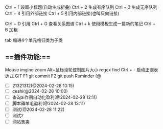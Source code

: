 
Ctrl + 1 设置小标题(自动生成折叠)
Ctrl + 2  生成有序队列
Ctrl + 3 生成无序队列
Ctrl + 4 引用外部链接
Ctrl + 5 引用内部链接(也叫反向链接)

Ctrl + D 引用
Ctrl + G 查看关系图谱
Ctrl + k 使用模板生成一篇新的笔记
Ctrl + B 加粗

tab  缩进4个单元格归类为子类

## ==插件功能:==
Mouse imgine zoom
	Alt+鼠标滚轮控制图片大小
regex find
	Ctrl + - 启动正则表达式
GIT
	F1 git commit
	F2 git push
Reminder
	\(\@  


- [ ] 21321312(@2024-02-28 10:15)
- [ ] ceshi(@2024-02-28 10:00)
- [ ] 查询ai作图自动化盈利(@2024-02-28 12:11)
- [ ] 脚本薅羊毛盈利(@2024-02-28 13:11)
- [ ] 测试(@2024-02-28 11:22)
- [ ] 测试2
- [ ] 网站售卖